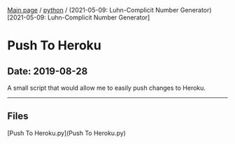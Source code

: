 [Main page](/) / [python](/python) / (2021-05-09: Luhn-Complicit Number Generator)[2021-05-09: Luhn-Complicit Number Generator]

# Push To Heroku

## Date: 2019-08-28

A small script that would allow me to easily push changes to Heroku.

-----

## Files

[Push To Heroku.py](Push To Heroku.py)